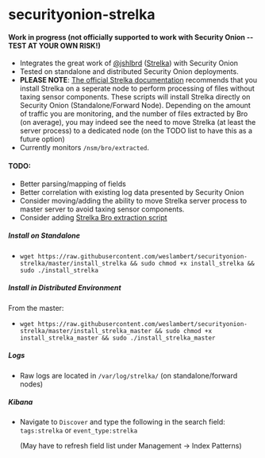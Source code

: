 # securityonion-strelka
#### Work in progress (not officially supported to work with Security Onion -- TEST AT YOUR OWN RISK!) 
  - Integrates the great work of [@jshlbrd](https://github.com/jshlbrd) ([Strelka](https://github.com/target/strelka)) with Security Onion 
  - Tested on standalone and distributed Security Onion deployments.
  - **PLEASE NOTE**: [The official Strelka documentation](https://github.com/target/strelka#should-i-run-my-strelka-cluster-on-my-brosuricata-network-sensor) recommends that you install Strelka on a seperate node to perform processing of files without taxing sensor components.  These scripts will install Strelka directly on Security Onion (Standalone/Forward Node). Depending on the amount of traffic you are monitoring, and the number of files extracted by Bro (on average), you may indeed see the need to move Strelka (at least the server process) to a dedicated node (on the TODO list to have this as a future option)
  - Currently monitors `/nsm/bro/extracted`.
  
#### TODO:
  - Better parsing/mapping of fields
  - Better correlation with existing log data presented by Security Onion
  - Consider moving/adding the ability to move Strelka server process to master server to avoid taxing sensor components.
  - Consider adding [Strelka Bro extraction script](https://github.com/target/strelka/blob/master/etc/bro/extract-strelka.bro)
  
##### Install on Standalone

- `wget https://raw.githubusercontent.com/weslambert/securityonion-strelka/master/install_strelka && sudo chmod +x install_strelka && sudo ./install_strelka`    

##### Install in Distributed Environment

From the master:

- `wget https://raw.githubusercontent.com/weslambert/securityonion-strelka/master/install_strelka_master && sudo chmod +x install_strelka_master && sudo ./install_strelka_master`    

##### Logs

- Raw logs are located in `/var/log/strelka/` (on standalone/forward nodes)

##### Kibana
- Navigate to `Discover` and type the following in the search field:
`tags:strelka` or `event_type:strelka`

    (May have to refresh field list under Management -> Index Patterns)
